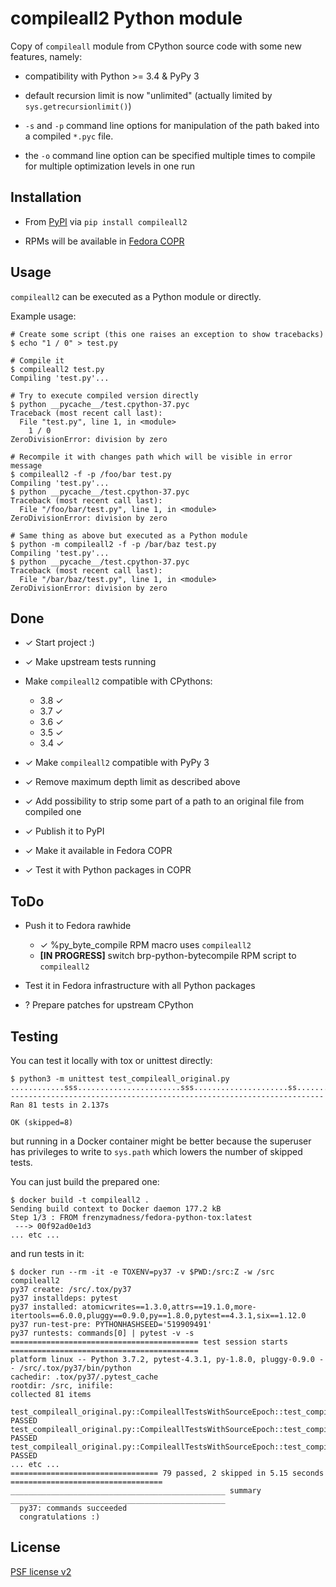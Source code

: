 # compileall2 Python module

Copy of `compileall` module from CPython source code with some new features, namely:

* compatibility with Python >= 3.4 & PyPy 3

* default recursion limit is now "unlimited" (actually limited by `sys.getrecursionlimit()`)

* `-s` and `-p` command line options for manipulation of the path baked into
  a compiled `*.pyc` file.

* the `-o` command line option can be specified multiple times to compile for 
  multiple optimization levels in one run

## Installation

* From [PyPI](https://pypi.org/project/compileall2/) via `pip install compileall2`

* RPMs will be available in [Fedora COPR](https://copr.fedorainfracloud.org/coprs/lbalhar/compileall2/)

## Usage

`compileall2` can be executed as a Python module or directly.

Example usage:

```shell
# Create some script (this one raises an exception to show tracebacks)
$ echo "1 / 0" > test.py

# Compile it
$ compileall2 test.py
Compiling 'test.py'...

# Try to execute compiled version directly
$ python __pycache__/test.cpython-37.pyc 
Traceback (most recent call last):
  File "test.py", line 1, in <module>
    1 / 0
ZeroDivisionError: division by zero

# Recompile it with changes path which will be visible in error message
$ compileall2 -f -p /foo/bar test.py
Compiling 'test.py'...
$ python __pycache__/test.cpython-37.pyc
Traceback (most recent call last):
  File "/foo/bar/test.py", line 1, in <module>
ZeroDivisionError: division by zero

# Same thing as above but executed as a Python module
$ python -m compileall2 -f -p /bar/baz test.py
Compiling 'test.py'...
$ python __pycache__/test.cpython-37.pyc
Traceback (most recent call last):
  File "/bar/baz/test.py", line 1, in <module>
ZeroDivisionError: division by zero
```

## Done

* ✓ Start project :)

* ✓ Make upstream tests running

* Make `compileall2` compatible with CPythons:

  * 3.8 ✓
  * 3.7 ✓
  * 3.6 ✓
  * 3.5 ✓
  * 3.4 ✓

* ✓ Make `compileall2` compatible with PyPy 3

* ✓ Remove maximum depth limit as described above

* ✓ Add possibility to strip some part of a path to an original file from compiled one

* ✓ Publish it to PyPI

* ✓ Make it available in Fedora COPR

* ✓ Test it with Python packages in COPR

## ToDo

* Push it to Fedora rawhide

  * ✓ %py_byte_compile RPM macro uses `compileall2`
  * **[IN PROGRESS]** switch brp-python-bytecompile RPM script to `compileall2`

* Test it in Fedora infrastructure with all Python packages

* ? Prepare patches for upstream CPython

## Testing

You can test it locally with tox or unittest directly:

```shell
$ python3 -m unittest test_compileall_original.py
............sss.......................sss.....................ss.................
----------------------------------------------------------------------
Ran 81 tests in 2.137s

OK (skipped=8)
```

but running in a Docker container might be better because the superuser has privileges to write to `sys.path` which lowers the number of skipped tests.

You can just build the prepared one:

```shell
$ docker build -t compileall2 .
Sending build context to Docker daemon 177.2 kB
Step 1/3 : FROM frenzymadness/fedora-python-tox:latest
 ---> 00f92ad0e1d3
... etc ...
```

and run tests in it:

```shell
$ docker run --rm -it -e TOXENV=py37 -v $PWD:/src:Z -w /src  compileall2
py37 create: /src/.tox/py37
py37 installdeps: pytest
py37 installed: atomicwrites==1.3.0,attrs==19.1.0,more-itertools==6.0.0,pluggy==0.9.0,py==1.8.0,pytest==4.3.1,six==1.12.0
py37 run-test-pre: PYTHONHASHSEED='519909491'
py37 runtests: commands[0] | pytest -v -s
========================================== test session starts ==========================================
platform linux -- Python 3.7.2, pytest-4.3.1, py-1.8.0, pluggy-0.9.0 -- /src/.tox/py37/bin/python
cachedir: .tox/py37/.pytest_cache
rootdir: /src, inifile:
collected 81 items

test_compileall_original.py::CompileallTestsWithSourceEpoch::test_compile_dir_pathlike PASSED
test_compileall_original.py::CompileallTestsWithSourceEpoch::test_compile_file_pathlike PASSED
test_compileall_original.py::CompileallTestsWithSourceEpoch::test_compile_file_pathlike_ddir PASSED
... etc ...
================================= 79 passed, 2 skipped in 5.15 seconds ==================================
________________________________________________ summary ________________________________________________
  py37: commands succeeded
  congratulations :)
```

## License

[PSF license v2](LICENSE)
